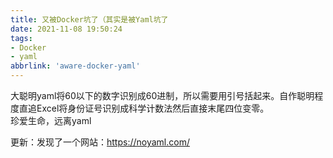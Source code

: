 ```yaml
---
title: 又被Docker坑了（其实是被Yaml坑了
date: 2021-11-08 19:50:24
tags:
- Docker
- yaml
abbrlink: 'aware-docker-yaml'
---
```

大聪明yaml将60以下的数字识别成60进制，所以需要用引号括起来。自作聪明程度直追Excel将身份证号识别成科学计数法然后直接末尾四位变零。  
珍爱生命，远离yaml  

更新：发现了一个网站：<https://noyaml.com/>